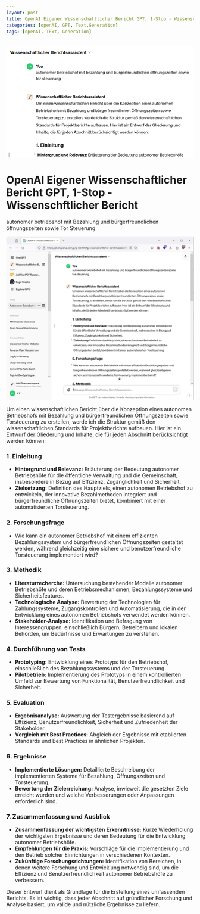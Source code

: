 ```yaml
---
layout: post
title: OpenAI Eigener Wissenschaftlicher Bericht GPT, 1-Stop - Wissenschftlicher Bericht 
categories: [openAI, GPT, Text,Generation]
tags: [openAI, TExt, Generation]
--- 
```

![](../pics/20240214092149_ai_wissBericht.png)

# OpenAI Eigener Wissenschaftlicher Bericht GPT, 1-Stop - Wissenschftlicher Bericht 

autonomer betriebshof mit Bezahlung und bürgerfreundlichen öffnungszeiten sowie Tor Steuerung 


![](../pics/20240214091801.png)


Um einen wissenschaftlichen Bericht über die Konzeption eines autonomen Betriebshofs mit Bezahlung und bürgerfreundlichen Öffnungszeiten sowie Torsteuerung zu erstellen, werde ich die Struktur gemäß den wissenschaftlichen Standards für Projektberichte aufbauen. Hier ist ein Entwurf der Gliederung und Inhalte, die für jeden Abschnitt berücksichtigt werden können:

### 1. Einleitung
- **Hintergrund und Relevanz:** Erläuterung der Bedeutung autonomer Betriebshöfe für die öffentliche Verwaltung und die Gemeinschaft, insbesondere in Bezug auf Effizienz, Zugänglichkeit und Sicherheit.
- **Zielsetzung:** Definition des Hauptziels, einen autonomen Betriebshof zu entwickeln, der innovative Bezahlmethoden integriert und bürgerfreundliche Öffnungszeiten bietet, kombiniert mit einer automatisierten Torsteuerung.

### 2. Forschungsfrage
- Wie kann ein autonomer Betriebshof mit einem effizienten Bezahlungssystem und bürgerfreundlichen Öffnungszeiten gestaltet werden, während gleichzeitig eine sichere und benutzerfreundliche Torsteuerung implementiert wird?

### 3. Methodik
- **Literaturrecherche:** Untersuchung bestehender Modelle autonomer Betriebshöfe und deren Betriebsmechanismen, Bezahlungssysteme und Sicherheitsfeatures.
- **Technologische Analyse:** Bewertung der Technologien für Zahlungssysteme, Zugangskontrollen und Automatisierung, die in der Entwicklung eines autonomen Betriebshofs verwendet werden können.
- **Stakeholder-Analyse:** Identifikation und Befragung von Interessengruppen, einschließlich Bürgern, Betreibern und lokalen Behörden, um Bedürfnisse und Erwartungen zu verstehen.

### 4. Durchführung von Tests
- **Prototyping:** Entwicklung eines Prototyps für den Betriebshof, einschließlich des Bezahlungssystems und der Torsteuerung.
- **Pilotbetrieb:** Implementierung des Prototyps in einem kontrollierten Umfeld zur Bewertung von Funktionalität, Benutzerfreundlichkeit und Sicherheit.

### 5. Evaluation
- **Ergebnisanalyse:** Auswertung der Testergebnisse basierend auf Effizienz, Benutzerfreundlichkeit, Sicherheit und Zufriedenheit der Stakeholder.
- **Vergleich mit Best Practices:** Abgleich der Ergebnisse mit etablierten Standards und Best Practices in ähnlichen Projekten.

### 6. Ergebnisse
- **Implementierte Lösungen:** Detaillierte Beschreibung der implementierten Systeme für Bezahlung, Öffnungszeiten und Torsteuerung.
- **Bewertung der Zielerreichung:** Analyse, inwieweit die gesetzten Ziele erreicht wurden und welche Verbesserungen oder Anpassungen erforderlich sind.

### 7. Zusammenfassung und Ausblick
- **Zusammenfassung der wichtigsten Erkenntnisse:** Kurze Wiederholung der wichtigsten Ergebnisse und deren Bedeutung für die Entwicklung autonomer Betriebshöfe.
- **Empfehlungen für die Praxis:** Vorschläge für die Implementierung und den Betrieb solcher Einrichtungen in verschiedenen Kontexten.
- **Zukünftige Forschungsrichtungen:** Identifikation von Bereichen, in denen weitere Forschung und Entwicklung notwendig sind, um die Effizienz und Benutzerfreundlichkeit autonomer Betriebshöfe zu verbessern.

Dieser Entwurf dient als Grundlage für die Erstellung eines umfassenden Berichts. Es ist wichtig, dass jeder Abschnitt auf gründlicher Forschung und Analyse basiert, um valide und nützliche Ergebnisse zu liefern.
